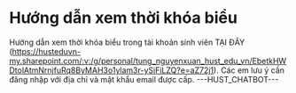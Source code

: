 # Hướng dẫn xem thời khóa biểu 

Hướng dẫn xem thời khóa biểu trong tài khoản sinh viên TẠI ĐÂY (https://husteduvn-my.sharepoint.com/:v:/g/personal/tung_nguyenxuan_hust_edu_vn/EbetkHWDtolAtmNrnjfuRq8ByMAH3o1ylam3r-ySiFiLZQ?e=aZ72j1). Các em lưu ý cần đăng nhập với địa chỉ và mật khẩu email được cấp. 
 ---HUST_CHATBOT---